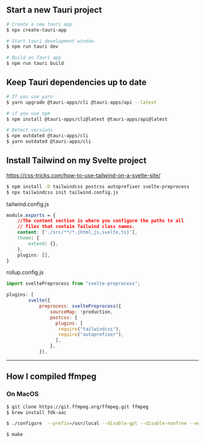 
## Start a new Tauri project

```bash
# Create a new tauri app
$ npx create-tauri-app

# Start tauri development window
$ npm run tauri dev

# Build an Tauri app
$ npm run tauri build
```

## Keep Tauri dependencies up to date

```bash
# If you use yarn
$ yarn upgrade @tauri-apps/cli @tauri-apps/api --latest

# if you use npm
$ npm install @tauri-apps/cli@latest @tauri-apps/api@latest

# Detect versions
$ npm outdated @tauri-apps/cli
$ yarn outdated @tauri-apps/cli
```

## Install Tailwind on my Svelte project

https://css-tricks.com/how-to-use-tailwind-on-a-svelte-site/

```bash
$ npm install -D tailwindcss postcss autoprefixer svelte-preprocess
$ npx tailwindcss init tailwind.config.js 
```

tailwind.config.js
```css
module.exports = {
    //The content section is where you configure the paths to all 
    // files that contain Tailwind class names.
    content: ['./src/**/*.{html,js,svelte,ts}'],
    theme: {
        extend: {},
    },
    plugins: [],
}
```

rollup.config.js
```js
import sveltePreprocess from "svelte-preprocess";

plugins: [
		svelte({
			preprocess: sveltePreprocess({
				sourceMap: !production,
				postcss: {
				  plugins: [
				   require("tailwindcss"), 
				   require("autoprefixer"),
				  ],
				},
			}),
```

---

## How I compiled ffmpeg

### On MacOS

```bash
$ git clone https://git.ffmpeg.org/ffmpeg.git ffmpeg
$ brew install fdk-aac

$ ./configure  --prefix=/usr/local --disable-gpl --disable-nonfree --enable-libass --enable-libfdk-aac --enable-libfreetype --enable-libmp3lame --enable-libtheora --enable-libvorbis --enable-libvpx --disable-libx264 --disable-libx265 --enable-libopus --disable-libxvid --disable-chromaprint --enable-libopenjpeg --enable-libaom --extra-ldflags=-L/usr/local/lib --samples=fate-suite/

$ make
```